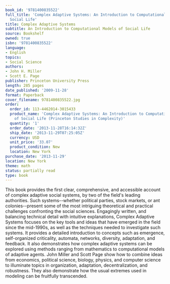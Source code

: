 ```yaml
---
book_id: '9781400835522'
full_title: 'Complex Adaptive Systems: An Introduction to Computational Models of
  Social Life'
title: Complex Adaptive Systems
subtitle: An Introduction to Computational Models of Social Life
source: Bookshelf
owned: true
isbn: '9781400835522'
language:
- English
topics:
- Social Science
authors:
- John H. Miller
- Scott E. Page
publisher: Princeton University Press
length: 285 pages
date_published: '2009-11-28'
format: Paperback
cover_filename: 9781400835522.jpg
order:
  order_id: 113-4462014-3015433
  product_name: 'Complex Adaptive Systems: An Introduction to Computational Models
    of Social Life (Princeton Studies in Complexity)'
  quantity: '1'
  order_date: '2013-11-28T16:14:32Z'
  ship_date: '2013-11-29T07:25:05Z'
  currency: USD
  unit_price: '33.07'
  product_condition: New
  location: New York
purchase_date: '2013-11-29'
location: New York
theme: math
status: partially read
type: book
---
```

This book provides the first clear, comprehensive, and accessible account of complex adaptive social systems, by two of the field's leading authorities. Such systems--whether political parties, stock markets, or ant colonies--present some of the most intriguing theoretical and practical challenges confronting the social sciences. Engagingly written, and balancing technical detail with intuitive explanations, Complex Adaptive Systems focuses on the key tools and ideas that have emerged in the field since the mid-1990s, as well as the techniques needed to investigate such systems. It provides a detailed introduction to concepts such as emergence, self-organized criticality, automata, networks, diversity, adaptation, and feedback. It also demonstrates how complex adaptive systems can be explored using methods ranging from mathematics to computational models of adaptive agents. John Miller and Scott Page show how to combine ideas from economics, political science, biology, physics, and computer science to illuminate topics in organization, adaptation, decentralization, and robustness. They also demonstrate how the usual extremes used in modeling can be fruitfully transcended.
